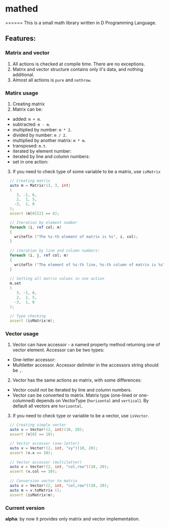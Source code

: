 # mathed
======
This is a small math library written in D Programming Language.

## Features:
### Matrix and vector
1. All actions is checked at compile time. There are no exceptions.
2. Matrix and vector structure contains only it's data, and nothing additional.
3. Almost all actions is `pure` and `nothrow`.

### Matirx usage
1. Creating matrix
2. Matrix can be:
  - added: `m + m`.
  - subtracted: `m - m`.
  - multiplied by number: `m * 2`.
  - divided by number: `m / 2`.
  - multiplied by another matrix: `m * m`.
  - transposed: `m.t`.
  - iterated by element number:
  - iterated by line and column numbers:
  - set in one action:
3. If you need to check type of some variable to be a matrix, use `isMatrix`
  ```d
    // Creating matrix
    auto m = Matrix!(3, 3, int)
    (
       3, -1, 6,
       2,  1, 5,
      -3,  1, 0
    );
    assert (m[0][2] == 6);
  
    // Iteration by element number
    foreach (i, ref col; m)
    {
      writefln ("The %s-th element of matrix is %s", i, col);
    }
    
    // iteration by line and column numbers:
    foreach (i, j, ref col; m)
    {
      writefln ("The element of %s-th line, %s-th column of matrix is %s", i, j, col);
    }
    
    // Setting all matrix values in one action
    m.set
    (
       3, -1, 6,
       2,  1, 5,
      -3,  1, 0
    );
    
    // Type checking
    assert (isMatrix!m);
  ```
  
### Vector usage
1. Vector can have accessor - a named property method returning one of vector 
element. Accessor can be two types:
  - One-letter accessor:
  - Multiletter accessor. Accessor delimiter in the accessors string should 
  be `,`.
2. Vector has the same actions as matrix, with some differences:
  - Vector could not be iterated by line and column numbers.
  - Vector can be converted to matrix. Matrix type (one-lined or one-columned)
  depends on VectorType (`horizontal` and `vertical`). By default all vectors 
  are `horizontal`.
3. If you need to check type or variable to be a vector, use `isVector`.
  ```d
    // Creating simple vector
    auto v = Vector!(2, int)(10, 20);
    assert (v[0] == 10);
  
    // Vector accessor (one-letter)
    auto v = Vector!(2, int, "xy")(10, 20);
    assert (v.x == 10); 
    
    // Vector accessor (multiletter)
    auto v = Vector!(2, int, "col,row")(10, 20);
    assert (v.col == 10);
    
    // Conversion vector to matrix
    auto v = Vector!(2, int, "col,row")(10, 20);
    auto m = v.toMatrix ();
    assert (isMatrix!m);
  ```

### Current version
**alpha**: by now it provides only matrix and vector implementation.
